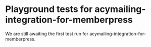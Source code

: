 # Playground tests for acymailing-integration-for-memberpress
We are still awaiting the first test run for acymailing-integration-for-memberpress.
